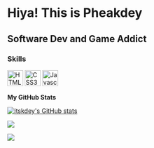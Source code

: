 Hiya! This is Pheakdey
======================

Software Dev and Game Addict
--------------------------------

### Skills

<p align="left">
<a href="https://developer.mozilla.org/en-US/docs/Glossary/HTML5" target="_blank" rel="noreferrer"><img src="https://raw.githubusercontent.com/danielcranney/readme-generator/main/public/icons/skills/html5-colored.svg" width="36" height="36" alt="HTML5" /></a>
<a href="https://www.w3.org/TR/CSS/#css" target="_blank" rel="noreferrer"><img src="https://raw.githubusercontent.com/danielcranney/readme-generator/main/public/icons/skills/css3-colored.svg" width="36" height="36" alt="CSS3" /></a>
<a href="https://developer.mozilla.org/en-US/docs/Web/JavaScript" target="_blank" rel="noreferrer"><img src="https://raw.githubusercontent.com/danielcranney/readme-generator/main/public/icons/skills/javascript-colored.svg" width="36" height="36" alt="Javascript" /></a>

</p>

<b>My GitHub Stats</b>

<a href="http://www.github.com/itskdey"><img src="https://github-readme-stats.vercel.app/api?username=itskdey&show_icons=true&layout=compact&theme=dark" alt="itskdey's GitHub stats" /></a>

<a href="http://www.github.com/itskdey"><img src="https://github-readme-streak-stats.herokuapp.com/?user=itskdey&theme=dark#gh-dark-mode-only&stroke=a855f7&background=1c1917&ring=a855f7&fire=a855f7&currStreakNum=a855f7&currStreakLabel=a855f7&sideNums=a855f7&sideLabels=a855f7&dates=a855f7&hide_border=true" /></a>

<a href="http://www.github.com/itskdey"><img src="https://github-readme-stats.vercel.app/api/top-langs/?username=itskdey&layout=compact&theme=dark" /></a>
